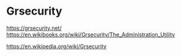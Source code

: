 # Grsecurity

https://grsecurity.net/
https://en.wikibooks.org/wiki/Grsecurity/The_Administration_Utility

https://en.wikipedia.org/wiki/Grsecurity
